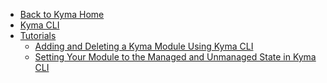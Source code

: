 <!-- markdown-link-check-disable -->
* [Back to Kyma Home](/)
* [Kyma CLI](README.md)
* [Tutorials](tutorials/README.md)
    * [Adding and Deleting a Kyma Module Using Kyma CLI](tutorials/01-10-add-delete-modules)
    * [Setting Your Module to the Managed and Unmanaged State in Kyma CLI](tutorials/01-11-manage-unmanage-modules)
<!-- markdown-link-check-enable -->
